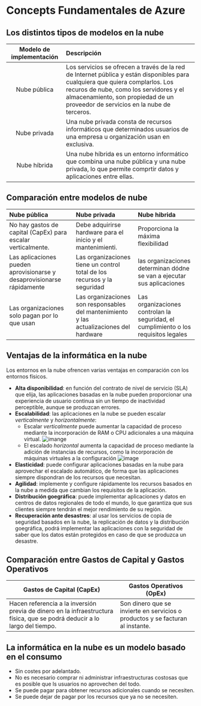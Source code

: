 # Concepts Fundamentales de Azure

## Los distintos tipos de modelos en la nube

| Modelo de implementación | Descripción |
| :----------------------: | :---------- |
| Nube pública | Los servicios se ofrecen a través de la red de Internet pública y están disponibles para cualquiera que quiera complarlos. Los recuros de nube, como los servidores y el almacenamiento, son propiedad de un proveedor de servicios en la nube de terceros. |
| Nube privada | Una nube privada consta de recursos informáticos que determinados usuarios de una empresa u organización usan en exclusiva. |
| Nube híbrida | Una nube híbrida es un entorno informático que combina una nube pública y una nube privada, lo que permite comprtir datos y aplicaciones entre ellas. |

## Comparación entre modelos de nube

| Nube pública | Nube privada | Nube hibrida |
| :--- | :--- | :--- |
| No hay gastos de capital (CapEx) para escalar verticalmente. | Debe adquirirse hardware para el inicio y el mantenimienti. | Proporciona la máxima flexibilidad |
|Las aplicaciones pueden aprovisionarse y desaprovisionarse rápidamente|Las organizaciones tiene un control total de los recursos y la seguridad|las organizaciones determinan dódne se van a ejecutar sus aplicaciones|
|Las organizaciones solo pagan por lo que usan|Las organizaciones son responsables del mantenimiento y las actualizaciones del hardware|Las organizaciones controlan la seguridad, el cumplimiento o los requisitos legales|

## Ventajas de la informática en la nube

Los entornos en la nube ofrencen varias ventajas en comparación con los entornos físicos.

- **Alta disponibilidad**: en función del contrato de nivel de servicio (SLA) que elija, las aplicaciones basadas en la nube pueden proporcionar una experiencia de usuario continua sin un tiempo de inactividad perceptible, aunque se produzcan errores.
- **Escalabilidad**: las aplicaciones en la nube se pueden escalar *verticalmente* y *horizontalmente*:
    - Escalar *verticalmente* puede aumentar la capacidad de proceso mediante la incorporación de RAM o CPU adicionales a una máquina virtual.
    ![imange](https://www.oscarblancarteblog.com/wp-content/uploads/2017/03/escalamiento-vertical.png)
    - El escalado *horizontal* aumenta la capacidad de proceso mediante la adición de instancias de recursos, como la incorporación de máquinas virtuales a la configuración
    ![image](https://www.oscarblancarteblog.com/wp-content/uploads/2017/03/escalamiento-horizontal.png)
- **Elasticidad**: puede configurar aplicaciones basadas en la nube para aprovechar el escalado automático, de forma que las aplicaciones siempre dispondran de los recursos que necesitan.
- **Agilidad**: implemente y configure rápidamente los recursos basados en la nube a medida que cambian los requisitos de la aplicación.
- **Distribución goegráfica**: puede implementar aplicaciones y datos en centros de datos regionales de todo el mundo, lo que garantiza que sus clientes siempre tendrán el mejor rendimiento de su región.
- **Recuperación ante desastres**: al usar los servicios de copia de seguridad basados en la nube, la replicación de datos y la distribución goegráfica, podrá implementar las aplicaciones con la seguridad de saber que los datos están protegidos en caso de que se produzca un desastre.

## Comparación entre Gastos de Capital y Gastos Operativos

|Gastos de Capital (CapEx)|Gastos Operativos (OpEx)|
|-------------------------|------------------------|
|Hacen referencia a la inversión previa de dinero en la infraestructura física, que se podrá deducir a lo largo del tiempo.|Son dinero que se invierte en servicios o productos y se facturan al instante.|

## La informática en la nube es un modelo basado en el consumo

- Sin costes por adelantado.
- No es necesario comprar ni administrar infraestructuras costosas que es posible que ls usuarios no aprovechen del todo.
- Se puede pagar para obtener recursos adicionales cuando se necesiten.
- Se puede dejar de pagar por los recursos que ya no se necesiten.